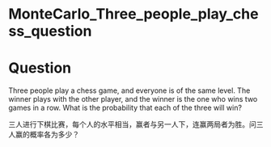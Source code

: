# MonteCarlo_Three_people_play_chess_question

# Question

Three people play a chess game, and everyone is of the same level. The winner plays with the other player, and the winner is the one who wins two games in a row. What is the probability that each of the three will win?

三人进行下棋比赛，每个人的水平相当，赢者与另一人下，连赢两局者为胜。问三人赢的概率各为多少？
